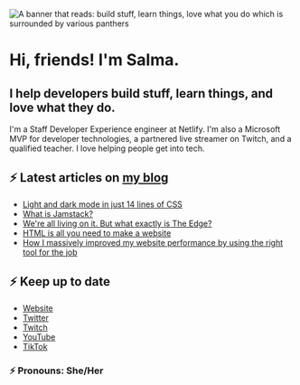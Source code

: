 ![A banner that reads: build stuff, learn things, love what you do which is surrounded by various panthers](https://static-cdn.jtvnw.net/jtv_user_pictures/team-theclaw-banner_image-b35a075e7b424e7bb4f666f881be0244-640x125.png)

# Hi, friends! I'm Salma.

## I help developers build stuff, learn things, and love what they do.

I'm a Staff Developer Experience engineer at Netlify. I'm also a Microsoft MVP for developer technologies, a partnered live streamer on Twitch, and a qualified teacher. I love helping people get into tech.

## ⚡️ Latest articles on [my blog](https://whitep4nth3r.com)

<!-- BLOG-POST-LIST:START -->
- [Light and dark mode in just 14 lines of CSS](https://whitep4nth3r.com/blog/quick-light-dark-mode-css/)
- [What is Jamstack?](https://whitep4nth3r.com/blog/what-is-jamstack/)
- [We&#39;re all living on it. But what exactly is The Edge?](https://whitep4nth3r.com/blog/what-is-the-edge-serverless-functions/)
- [HTML is all you need to make a website](https://whitep4nth3r.com/blog/html-is-all-you-need-to-make-a-website/)
- [How I massively improved my website performance by using the right tool for the job](https://whitep4nth3r.com/blog/how-i-improved-website-performance/)
<!-- BLOG-POST-LIST:END -->

## ⚡️ Keep up to date

- [Website](https://whitep4nth3r.com/?utm_source=github)
- [Twitter](https://twitter.com/whitep4nth3r)
- [Twitch](https://twitch.tv/whitep4nth3r)
- [YouTube](https://www.youtube.com/channel/UCiGFO97qgxZEbbg43mZSeyg)
- [TikTok](https://www.tiktok.com/@whitep4nth3r)

### ⚡️ Pronouns: She/Her
